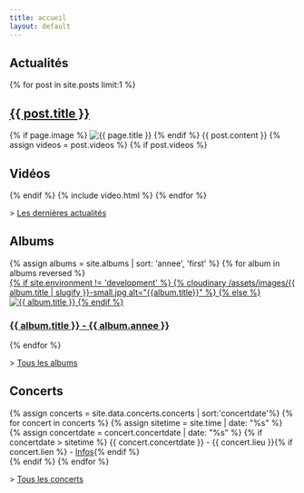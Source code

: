 ```yaml
---
title: accueil
layout: default
---
```


<div class="wrapper post">
<h2>Actualités</h2>
<div>
{% for post in site.posts limit:1 %}
<h2><a href="{{ post.url }}">{{ post.title }}</a></h2>
{% if page.image %}
  <img src="{{ page.image }}" alt="{{ page.title }}">
{% endif %}
{{ post.content }}
{% assign videos = post.videos %}
{% if post.videos %}
	<h2>Vidéos</h2>
{% endif %}
{% include video.html %}
{% endfor %}
</div>

<p>> <a href="/actualites/">Les dernières actualités</a></p>
</div>

<div class="wrapper">
<h2>Albums</h2>
<div class="block-album">
{% assign albums = site.albums | sort: 'annee', 'first' %}
{% for album in albums reversed  %}
<div class="block-album__element">
	<a href="{{ album.url }}">
	{% if site.environment != 'development' %}
	{% cloudinary /assets/images/{{ album.title | slugify }}-small.jpg alt="{{album.title}}" %}
	{% else %}
	<img src="/assets/images/{{ album.title | slugify }}-small.jpg" alt="{{ album.title }}">
	{% endif %}
	<h3>{{ album.title }} - {{ album.annee }}</h3>
	</a>
</div>
{% endfor %}
</div>

<p>> <a href="/albums/">Tous les albums</a></p>
</div>

<div class="block-timeline">
<div class="wrapper">
	<h2>Concerts</h2>
	<p>
  {% assign concerts = site.data.concerts.concerts | sort:'concertdate'%}
	{% for concert in concerts %}
	{% assign sitetime = site.time | date: "%s" %}
	{% assign concertdate = concert.concertdate | date: "%s" %}
	{% if concertdate > sitetime %}
	<time class="date" datetime="{{ concert.concertdate | date: "%Y%m%d" }}">{{ concert.concertdate }}</time> - {{ concert.lieu }}{% if concert.lien %} - <a href="{{ concert.lien }}">Infos</a>{% endif %}<br>
	{% endif %}
	{% endfor %}
	</p>
	<p>> <a href="/concerts/">Tous les concerts</a></p>
</div>
</div>
